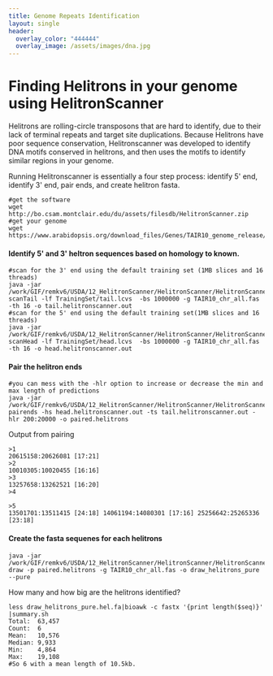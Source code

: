 ```yaml
---
title: Genome Repeats Identification
layout: single
header:
  overlay_color: "444444"
  overlay_image: /assets/images/dna.jpg
---
```


# Finding Helitrons in your genome using HelitronScanner

Helitrons are rolling-circle transposons that are hard to identify, due to their lack of terminal repeats and target site duplications. Because Helitrons have poor sequence conservation, Helitronscanner was developed to identify DNA motifs conserved in helitrons, and then uses the motifs to identify similar regions in your genome.

Running Helitronscanner is essentially a four step process: identify 5' end, identify 3' end, pair ends, and create helitron fasta.
```
#get the software
wget http://bo.csam.montclair.edu/du/assets/filesdb/HelitronScanner.zip
#get your genome
wget https://www.arabidopsis.org/download_files/Genes/TAIR10_genome_release/TAIR10_chromosome_files/TAIR10_chr_all.fas
```

#### Identify 5' and 3' heltron sequences based on homology to known.
```
#scan for the 3' end using the default training set (1MB slices and 16 threads)
java -jar /work/GIF/remkv6/USDA/12_HelitronScanner/HelitronScanner/HelitronScanner.jar scanTail -lf TrainingSet/tail.lcvs  -bs 1000000 -g TAIR10_chr_all.fas  -th 16 -o tail.helitronscanner.out
#scan for the 5' end using the default training set(1MB slices and 16 threads)
java -jar /work/GIF/remkv6/USDA/12_HelitronScanner/HelitronScanner/HelitronScanner.jar scanHead -lf TrainingSet/head.lcvs  -bs 1000000 -g TAIR10_chr_all.fas  -th 16 -o head.helitronscanner.out
```

#### Pair the helitron ends
```
#you can mess with the -hlr option to increase or decrease the min and max length of predictions
java -jar /work/GIF/remkv6/USDA/12_HelitronScanner/HelitronScanner/HelitronScanner.jar pairends -hs head.helitronscanner.out -ts tail.helitronscanner.out -hlr 200:20000 -o paired.helitrons
```

Output from pairing
```
>1
20615158:20626081 [17:21]
>2
10010305:10020455 [16:16]
>3
13257658:13262521 [16:20]
>4

>5
13501701:13511415 [24:18] 14061194:14080301 [17:16] 25256642:25265336 [23:18]
```
#### Create the fasta sequenes for each helitrons
```
java -jar /work/GIF/remkv6/USDA/12_HelitronScanner/HelitronScanner/HelitronScanner.jar draw -p paired.helitrons -g TAIR10_chr_all.fas -o draw_helitrons_pure --pure
```

How many and how big are the helitrons identified?
```
less draw_helitrons_pure.hel.fa|bioawk -c fastx '{print length($seq)}' |summary.sh
Total:  63,457
Count:  6
Mean:   10,576
Median: 9,933
Min:    4,864
Max:    19,108
#So 6 with a mean length of 10.5kb.
```
